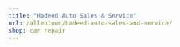 ```yaml
---
title: "Hadeed Auto Sales & Service"
url: /allentown/hadeed-auto-sales-and-service/
shop: car repair
---
```


